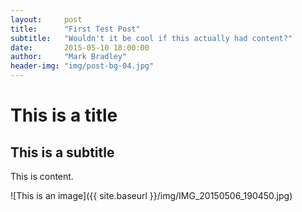 ```yaml
---
layout:     post
title:      "First Test Post"
subtitle:   "Wouldn't it be cool if this actually had content?"
date:       2015-05-10 18:00:00
author:     "Mark Bradley"
header-img: "img/post-bg-04.jpg"
---
```


# This is a title

## This is a subtitle

This is content.

![This is an image]({{ site.baseurl }}/img/IMG_20150506_190450.jpg)
